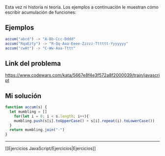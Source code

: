 Esta vez ni historia ni teoría. Los ejemplos a continuación le muestran cómo escribir acumulación de funciones:

## Ejemplos

```js
accum("abcd") -> "A-Bb-Ccc-Dddd"
accum("RqaEzty") -> "R-Qq-Aaa-Eeee-Zzzzz-Tttttt-Yyyyyyy"
accum("cwAt") -> "C-Ww-Aaa-Tttt"
```

## Link del problema

https://www.codewars.com/kata/5667e8f4e3f572a8f2000039/train/javascript

## Mi solución

```js
function accum(s) {
  let mumbling = []
	for(let i = 0; i < s.length; i++){
    mumbling.push(s[i].toUpperCase() + s[i].repeat(i).toLowerCase())
  }
  return mumbling.join("-")
}
```

__________

[[Ejercicios JavaScript/Ejercicios|Ejercicios]]